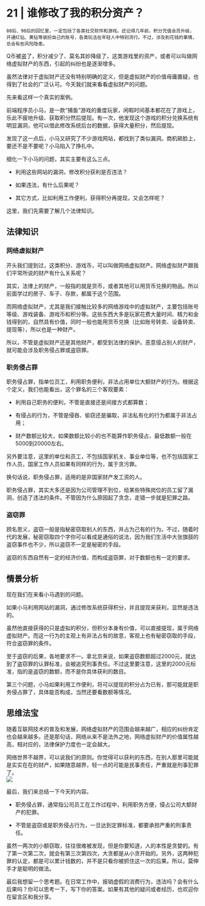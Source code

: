 # 21 | 谁修改了我的积分资产？

    80后、90后的回忆里，一定包括了各类社交软件和游戏。还记得几年前，积分充值会员升级，开通红钻、黄钻等装扮自己的账号，各类玩法在年轻人中特别流行。不过，涉及到花钱的事情，总会有些风险隐患。

Q币被盗了，积分减少了、莫名其妙降级了，这类游戏里的资产，或者可以叫做网络虚拟财产的东西，引起的纠纷也是逐渐增多。

虽然法律对于虚拟财产还没有特别明确的定义，但是虚拟财产的价值毋庸置疑，也得到了社会的广泛认可。今天我们就来看看虚拟财产的问题。

先来看这样一个真实的案例。

前端程序员小马，是一款“捕鱼”游戏的重度玩家，闲暇时间基本都花在了游戏上，乐此不疲地升级、获取积分然后提现。有一次，他发现这个游戏的积分兑换系统有明显漏洞，他可以借此修改系统后台的数据，获得大量积分，然后提现。

发现了这一点后，小马又研究了不少游戏网站，都找到了类似漏洞。商机砸脸上，要还不是不要呢？小马陷入了挣扎中。

细化一下小马的问题，其实主要有这么三点。

*   利用这些网站的漏洞，修改积分获利是否违法？
    
*   如果违法，有什么后果呢？
    
*   其它方式，比如利用工作便利，获得积分再提现，又会怎样呢？
    

这里，我们先需要了解几个法律知识。

## 法律知识

### 网络虚拟财产

开头我们提到过，这类积分、游戏币，可以叫做网络虚拟财产。网络虚拟财产跟我们平常所说的财产有什么关系呢？

其实，法律上的财产，一般指的就是货币，或者其他可以用货币兑换的物品。所以前面学过的房子、车子、存款，都属于这个范围。

而网络虚拟财产，尤其是我们接触比较多的网络游戏中的虚拟财产，主要包括账号等级、游戏装备、游戏币和积分等。这些东西大多是玩家花费大量时间、精力和金钱得到的，自然具有价值，同时一般也能用货币兑换（比如账号转卖、设备转卖、提现等），所以也是一种财产。

所以，不管是虚拟财产还是其他财产，都受到法律的保护。恶意侵占别人的财产，就可能会涉及职务侵占罪或盗窃罪。

### 职务侵占罪

职务侵占罪，指单位员工，利用职务便利，非法占用单位大额财产的行为。根据这个定义，我们也能看出，这个罪名的三个客观要素：

*   利用自己职务的便利，不管是直接还是间接方式都算数；
    
*   有侵占的行为，不管是侵吞、偷窃还是骗取，非法私有化的行为都属于非法占用；
    
*   财产数额比较大，如果数额比较小的也不能算作职务侵占，最低数额一般在5000到20000左右。
    

另外要注意，这里的单位和员工，不包括国家机关、事业单位等，也不包括国家工作人员，国家工作人员如果有同样的行为，属于贪污罪。

换句话说，职务侵占罪，适用的是非国家财产发工资的人。

职务侵占罪，其实大多还是因为公司管理不到位，给某些特殊岗位的员工留了漏洞，创造了违法的条件。不管因为什么原因起了贪念，走错一步就是犯罪之路。

### 盗窃罪

顾名思义，盗窃一般是指秘密窃取别人的东西，并占为己有的行为。不过，随着时代的发展，秘密窃取四个字你可以看成是通俗的说法，因为我们生活中大张旗鼓的盗窃事件也不少，所以盗窃不一定是秘密的手段。

盗窃的东西自然有一定的经济价值，而构成盗窃罪，对于数额也有一定的要求。

## 情景分析

现在我们在来看小马遇到的问题。

如果小马利用网站的漏洞，通过修改系统获得积分，并且提现来获利，显然是违法的。

虽然他直接获得的只是虚拟的积分，但积分本身有价值，可以直接提现，属于网络虚拟财产。而这一行为的主观上有非法占有的故意，客观上也有秘密窃取的手段，符合盗窃罪的条件。

至于盗窃的后果，各地要求不一。拿北京来说，如果盗窃数额超过2000元，就达到了盗窃罪的认罪标准，会被追究刑事责任。不过这里要注意，这里的2000元标准，指的是盗窃的数额，而不是你具体获利的数目。

第三个问题，小马如果利用工作便利，将可以提现的积分占为已有，那可能就是职务侵占罪了，具体能否构成，当然还要看数额等情况。

## 思维法宝

随着互联网技术的普及和发展，网络虚拟财产的范围会越来越广，相应的纠纷肯定也会越来越多。还是那句话，网络从来不是法外之地，网络虚拟财产的价值属性越高，相对应的，法律保护力度也一定会越大。

网络世界不越界，可以说我们的原则。你觉得可以获利的东西，在别人那里可能就是实实在在的财产，如果随意越界，轻一点的可能是民事责任，严重就是刑事犯罪了。  
![](https://static001.geekbang.org/resource/image/6b/a5/6b294ce00831b28ef6ff4540af7959a5.jpg)

最后，我们来总结一下今天的内容。

*   职务侵占罪，通常指公司员工在工作过程中，利用职务方便，侵占公司大额财产的犯罪。
    
*   不管是盗窃或是职务侵占行为，一旦达到定罪标准，都要承担严重的刑事责任。
    

虽然一两次的小额窃取，往往很难被发现，但是你要知道，人的本性是贪婪的。有了第一次第二次，就会有第三次第四次，大贪都是从小贪开始的。另外，这两种犯罪的认定，都是可以累计钱数的，并不是只看你被抓住这一次的后果。所以，莫伸手才是聪明的做法。

最后我想留一个思考题。在日常工作中，报销虚假的消费行为，违法吗？会有什么后果吗？你可以思考一下，写下你的答案。如果有其他的疑问或者经历，也欢迎你在留言区和我分享。
    